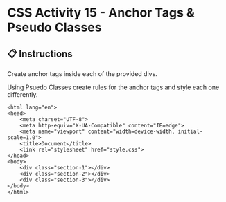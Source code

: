 # CSS Activity 15 - Anchor Tags & Pseudo Classes

## 📋 Instructions

Create anchor tags inside each of the provided divs. 

Using Psuedo Classes create rules for the anchor tags and style each one differently.

```
<html lang="en">
<head>
    <meta charset="UTF-8">
    <meta http-equiv="X-UA-Compatible" content="IE=edge">
    <meta name="viewport" content="width=device-width, initial-scale=1.0">
    <title>Document</title>
    <link rel="stylesheet" href="style.css">
</head>
<body>
    <div class="section-1"></div>
    <div class="section-2"></div>
    <div class="section-3"></div>
</body>
</html>
```
